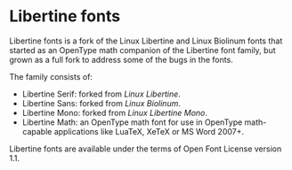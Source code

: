 Libertine fonts
===============

Libertine fonts is a fork of the Linux Libertine and Linux Biolinum fonts that
started as an OpenType math companion of the Libertine font family, but grown
as a full fork to address some of the bugs in the fonts.

The family consists of:

* Libertine Serif: forked from *Linux Libertine*.
* Libertine Sans: forked from *Linux Biolinum*.
* Libertine Mono: forked from *Linux Libertine Mono*.
* Libertine Math: an OpenType math font for use in OpenType math-capable
  applications like LuaTeX, XeTeX or MS Word 2007+.

Libertine fonts are available under the terms of Open Font License version 1.1.
